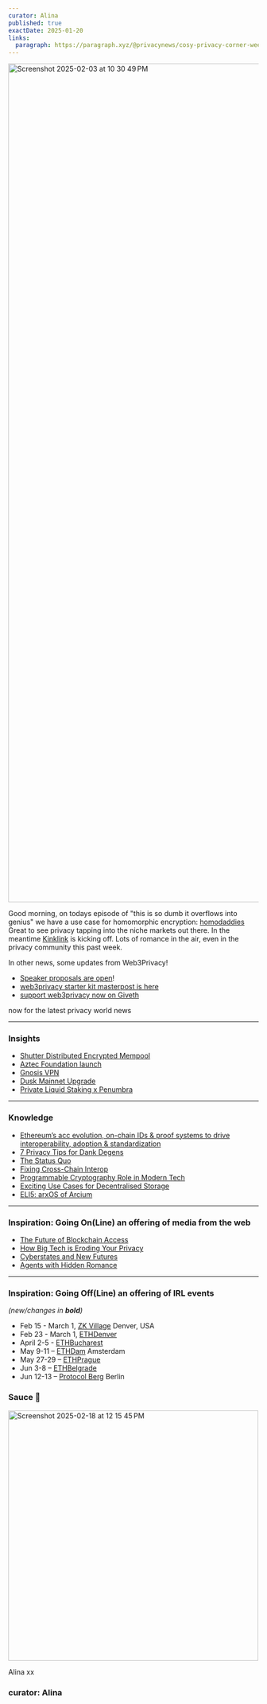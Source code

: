 ```yaml
---
curator: Alina
published: true
exactDate: 2025-01-20
links:
  paragraph: https://paragraph.xyz/@privacynews/cosy-privacy-corner-week-6
---
```


<img width="1686" alt="Screenshot 2025-02-03 at 10 30 49 PM" src="https://github.com/user-attachments/assets/317c5722-510b-40ff-88bd-ee5b8c1690e7">

Good morning, on todays episode of "this is so dumb it overflows into genius" we have a use case for homomorphic encryption: [homodaddies](https://x.com/sunscreentech/status/1890065055032701015?s=46)
Great to see privacy tapping into the niche markets out there. In the meantime [Kinklink](https://x.com/kinklink_ai/status/1890410205365543208) is kicking off. Lots of romance in the air, even in the privacy community this past week.

In other news, some updates from Web3Privacy!
- [Speaker proposals are open](https://x.com/web3privacy/status/1891803413408563648)!
- [web3privacy starter kit masterpost is here](https://x.com/web3privacy/status/1880239862399279121)
- [support web3privacy now on Giveth](https://giveth.io/project/web3privacy-now-advocating-for-digital-privacy)

now for the latest privacy world news

---

### Insights
- [Shutter Distributed Encrypted Mempool](https://ethresear.ch/t/the-road-towards-a-distributed-encrypted-mempool-on-ethereum/21717)
- [Aztec Foundation launch](https://aztec.network/blog/aztec-foundation-launches-to-accelerate-vision-of-programmable-privacy)
- [Gnosis VPN](https://gnosisvpn.com/)
- [Dusk Mainnet Upgrade](https://x.com/duskfoundation/status/1890427683630150085?s=46)
- [Private Liquid Staking x Penumbra](https://x.com/penumbrazone/status/1891573200191963548)

---

### Knowledge
- [Ethereum’s acc evolution, on-chain IDs & proof systems to drive interoperability, adoption & standardization](https://ethresear.ch/t/combining-on-chain-identifiers-and-proof-system-to-streamline-data-processing-across-modular-networks/21753)
- [7 Privacy Tips for Dank Degens](https://medium.com/@Railgun_Project/what-is-crypto-privacy-how-railgun-can-help-7-privacy-tips-for-dank-degens-cce294c6fc70)
- [The Status Quo](https://dark.fi/insights/the-status-quo.html)
- [Fixing Cross-Chain Interop](https://medium.com/@espressosys/fixing-cross-chain-interop-from-confirmations-to-composability-6d14cf48d8ab)
- [Programmable Cryptography Role in Modern Tech](https://arpa.medium.com/decrypting-the-future-programmable-cryptography-and-its-role-in-modern-tech-56604eb5f63c)
- [Exciting Use Cases for Decentralised Storage](https://blog.codex.storage/exciting-use-cases-for-decentralised-storage-in-2025-and-beyond/)
- [ELI5: arxOS of Arcium](https://www.arcium.com/articles/eli5-arxos)

---

### Inspiration: Going On(Line) an offering of media from the web
- [The Future of Blockchain Access](https://www.youtube.com/watch?v=yvnm2vfvjAw)
- [How Big Tech is Eroding Your Privacy](https://www.youtube.com/watch?v=oihlQFgRZcw)
- [Cyberstates and New Futures](https://x.com/Logos_network/status/1889370641981133077)
- [Agents with Hidden Romance](https://x.com/tenprotocol/status/1890409732651069817)

---

### Inspiration: Going Off(Line) an offering of IRL events 
*(new/changes in **bold**)*

* Feb 15 - March 1, [ZK Village](https://www.zklab.systems/zkai-village) Denver, USA
* Feb 23 - March 1, [ETHDenver](https://www.ethdenver.com/)
* April 2-5 - [ETHBucharest](https://x.com/ethbucharest_?s=21)
* May 9-11 – [ETHDam](https://www.ethdam.com/) Amsterdam
* May 27-29 – [ETHPrague](https://ethprague.com/)
* Jun 3-8 – [ETHBelgrade](https://ethbelgrade.rs/)
* Jun 12-13 – [Protocol Berg](https://protocol.berlin/) Berlin


### Sauce 🥫

<img width="503" alt="Screenshot 2025-02-18 at 12 15 45 PM" src="https://github.com/user-attachments/assets/7b7d1f36-5afe-48cf-a12a-e5490a8adfa2" />


Alina xx

### curator: Alina
